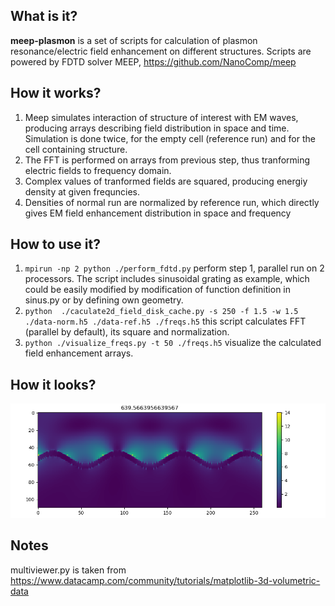 ## What is it? 
**meep-plasmon** is a set of scripts for calculation of plasmon resonance/electric field enhancement on different structures.
Scripts are powered by FDTD solver MEEP, https://github.com/NanoComp/meep

## How it works?

1. Meep simulates interaction of structure of interest with EM waves, producing arrays describing field distribution in space and time.
Simulation is done twice, for the empty cell (reference run) and for the cell containing structure.
2. The FFT is performed on arrays from previous step, thus tranforming electric fields to frequency domain.
3. Complex values of tranformed fields are squared, producing energiy density at given frequncies. 
4. Densities of normal run are normalized by reference run, which directly gives EM field enhancement distribution
in space and frequency

## How to use it?

1. `mpirun -np 2 python ./perform_fdtd.py` perform step 1, parallel run on 2 processors.
The script includes sinusoidal grating as example, which could be easily modified by modification
of function definition in sinus.py or by defining own geometry.
2. `python  ./caculate2d_field_disk_cache.py -s 250 -f 1.5 -w 1.5 ./data-norm.h5 ./data-ref.h5 ./freqs.h5`
this script calculates FFT (parallel by default), its square and normalization.
3. `python ./visualize_freqs.py -t 50 ./freqs.h5` visualize the calculated field enhancement arrays.

## How it looks?

![](https://github.com/Trel725/plasmon-meep/raw/master/img/geometry.png)

## Notes

multiviewer.py is taken from https://www.datacamp.com/community/tutorials/matplotlib-3d-volumetric-data
